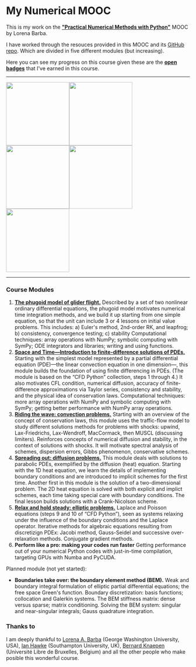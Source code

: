 # My Numerical MOOC

This is my work on the [**"Practical Numerical Methods with Python"**](http://openedx.seas.gwu.edu/courses/GW/MAE6286/2014_fall/about) MOOC by Lorena Barba.

I have worked through the resouces provided in this MOOC and its [GitHub repo](https://github.com/numerical-mooc/numerical-mooc). Which are divided in five different modules (but increasing).

Here you can see my progress on this course given these are the [**open badges**](https://backpack.openbadges.org/share/73382861cbdfcee9ee1313ee359d9dda/) that I've earned in this course. 

------------------

<img src="http://openedx.seas.gwu.edu:5000/fileearn.php?bgid=37131c110ab85abbb2b7698f87a71c5723ea20a4&7ccc956221a5da47d8e6304229fb49d71905bbb4" width="173"><img src="http://openedx.seas.gwu.edu:5000/fileearn.php?bgid=7ef25a3cfdc983cfa1742bad7e19ab9e368bb9f0&dc2fe808af85d2bb8f28db226f7c1107b496f52d" width="173"><img src="http://openedx.seas.gwu.edu:5000/fileearn.php?bgid=0b87e9c2ebd95929fc3dc0a4a35ecf8d09669612&81f8f13bd2327bec500bdfe35976c2425a71eac3" width="173"><img src="http://openedx.seas.gwu.edu:5000/fileearn.php?bgid=55012b43c3850930f4c0577f538627ea464b1c45&5f93458802fcf6ed603657499e33ff988e80ee43" width="173"><img src="http://openedx.seas.gwu.edu:5000/fileearn.php?bgid=a70263413a89544dd98da055f5f03c7a2b62f0bd&00b5b63a770de908fab6f9952aa9f9aa42a98972" width="173">

------------------

### Course Modules

1. [**The phugoid model of glider flight.**](https://github.com/numerical-mooc/numerical-mooc/tree/master/lessons/01_phugoid)
Described by a set of two nonlinear ordinary differential equations, the phugoid model motivates numerical time integration methods, and we build it up starting from one simple equation, so that the unit can include 3 or 4 lessons  on initial value problems. This includes: a) Euler's method, 2nd-order RK, and leapfrog; b) consistency, convergence testing; c) stability
Computational techniques: array operations with NumPy; symbolic computing with SymPy; ODE integrators and libraries; writing and using functions.
2. [**Space and Time—Introduction to finite-difference solutions of PDEs.**](https://github.com/numerical-mooc/numerical-mooc/tree/master/lessons/02_spacetime)
Starting with the simplest model represented by a partial differential equation (PDE)—the linear convection equation in one dimension—, this module builds the foundation of using finite differencing in PDEs. (The module is based on the “CFD Python” collection, steps 1 through 4.)  It also motivates CFL condition, numerical diffusion, accuracy of finite-difference approximations via Taylor series, consistency and stability, and the physical idea of conservation laws.
Computational techniques: more array operations with NumPy and symbolic computing with SymPy; getting better performance with NumPy array operations.
3. [**Riding the wave: convection problems.**](https://github.com/numerical-mooc/numerical-mooc/tree/master/lessons/03_wave)
Starting with an overview of the concept of conservation laws, this module uses the traffic-flow model to study different solutions methods for problems with shocks: upwind, Lax-Friedrichs, Lax-Wendroff, MacCormack, then MUSCL (discussing limiters). Reinforces concepts of numerical diffusion and stability, in the context of solutions with shocks.  It will motivate spectral analysis of schemes, dispersion errors, Gibbs phenomenon, conservative schemes.
4. [**Spreading out: diffusion problems.**](https://github.com/numerical-mooc/numerical-mooc/tree/master/lessons/04_spreadout)
This module deals with solutions to parabolic PDEs, exemplified by the diffusion (heat) equation. Starting with the 1D heat equation, we learn the details of implementing boundary conditions and are introduced to implicit schemes for the first time. Another first in this module is the solution of a two-dimensional problem. The 2D heat equation is solved with both explicit and implict schemes, each time taking special care with boundary conditions. The final lesson builds solutions with a Crank-Nicolson scheme. 
5. [**Relax and hold steady: elliptic problems.**](https://github.com/numerical-mooc/numerical-mooc/tree/master/lessons/05_relax)
Laplace and Poisson equations (steps 9 and 10 of “CFD Python”), seen as systems relaxing under the influence of the boundary conditions and the Laplace operator. Iterative methods for algebraic equations resulting from discretizign PDEx: Jacobi method, Gauss-Seidel and successive over-relaxation methods. Conjugate gradient methods.
6. **Perform like a pro: making your codes run faster**
Getting performance out of your numerical Python codes with just-in-time compilation, targeting GPUs with Numba and PyCUDA.

Planned module (not yet started):
- **Boundaries take over: the boundary element method (BEM).**
Weak and boundary integral formulation of elliptic partial differential equations; the free space Green's function. Boundary discretization: basis functions; collocation and Galerkin systems. The BEM stiffness matrix: dense versus sparse;  matrix conditioning. Solving the BEM system: singular and near-singular integrals; Gauss quadrature integration.

### Thanks to
I am deeply thankful to [Lorena A. Barba](http://lorenabarba.com) (George Washington University, USA), [Ian Hawke](http://www.southampton.ac.uk/maths/about/staff/ih3.page) (Southampton University, UK), [Bernard Knaepen](http://depphys.ulb.ac.be/bknaepen/) (Université Libre de Bruxelles, Belgium) and all the other people who make posible this wonderful course.
